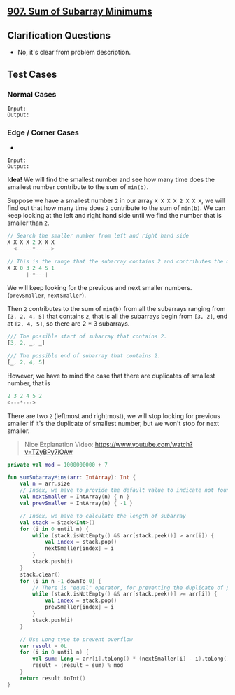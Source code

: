 ## [907. Sum of Subarray Minimums](https://leetcode.com/problems/sum-of-subarray-minimums/)

## Clarification Questions
* No, it's clear from problem description.
 
## Test Cases
### Normal Cases
```
Input: 
Output: 
```
### Edge / Corner Cases
* 
```
Input: 
Output: 
```

**Idea!** We will find the smallest number and see how many time does the smallest number contribute to the sum of `min(b)`.

Suppose we have a smallest number `2` in our array `X X X X 2 X X X`, we will find out that how many time does `2` contribute to the sum of `min(b)`. We can keep looking at the left and right hand side until we find the number that is smaller than `2`.

```js
// Search the smaller number from left and right hand side
X X X X 2 X X X
  <-----*----->

// This is the range that the subarray contains 2 and contributes the min(b)
X X 0 3 2 4 5 1 
      |-*---|
```

We will keep looking for the previous and next smaller numbers. (`prevSmaller`, `nextSmaller`).

Then `2` contributes to the sum of `min(b)` from all the subarrays ranging from `[3, 2, 4, 5]` that contains `2`, that is all the subarrays begin from `[3, 2]`, end at `[2, 4, 5]`, so there are 2 * 3 subarrays.

```js
/// The possible start of subarray that contains 2.
[3, 2, _, _]

/// The possible end of subarray that contains 2.
[_, 2, 4, 5]
```

However, we have to mind the case that there are duplicates of smallest number, that is 

```js
2 3 2 4 5 2
<---*--->
```

There are two `2` (leftmost and rightmost), we will stop looking for previous smaller if it's the duplicate of smallest number, but we won't stop for next smaller.

> Nice Explanation Video: https://www.youtube.com/watch?v=TZyBPy7iOAw

```kotlin
private val mod = 1000000000 + 7

fun sumSubarrayMins(arr: IntArray): Int {
    val n = arr.size
    // Index, we have to provide the default value to indicate not found
    val nextSmaller = IntArray(n) { n }
    val prevSmaller = IntArray(n) { -1 }

    // Index, we have to calculate the length of subarray
    val stack = Stack<Int>()
    for (i in 0 until n) {
        while (stack.isNotEmpty() && arr[stack.peek()] > arr[i]) {
            val index = stack.pop()
            nextSmaller[index] = i
        }
        stack.push(i)
    }
    stack.clear()
    for (i in n -1 downTo 0) {
        // There is "equal" operator, for preventing the duplicate of previous smaller.
        while (stack.isNotEmpty() && arr[stack.peek()] >= arr[i]) {
            val index = stack.pop()
            prevSmaller[index] = i
        }
        stack.push(i)
    }

    // Use Long type to prevent overflow
    var result = 0L
    for (i in 0 until n) {
        val sum: Long = arr[i].toLong() * (nextSmaller[i] - i).toLong() % mod * (i - prevSmaller[i]) % mod
        result = (result + sum) % mod
    }
    return result.toInt()
}
```
